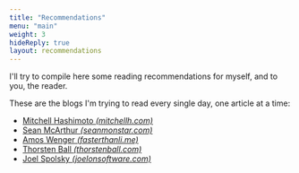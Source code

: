 ```yaml
---
title: "Recommendations"
menu: "main"
weight: 3
hideReply: true
layout: recommendations
---
```


I'll try to compile here some reading recommendations for myself, and to you,
the reader.

These are the blogs I'm trying to read every single day, one article at a time:

- [Mitchell Hashimoto _(mitchellh.com)_](https://mitchellh.com/writing)
- [Sean McArthur _(seanmonstar.com)_](https://seanmonstar.com/)
- [Amos Wenger _(fasterthanli.me)_](https://fasterthanli.me/articles)
- [Thorsten Ball _(thorstenball.com)_](https://thorstenball.com/blog)
- [Joel Spolsky _(joelonsoftware.com)_](https://www.joelonsoftware.com/)